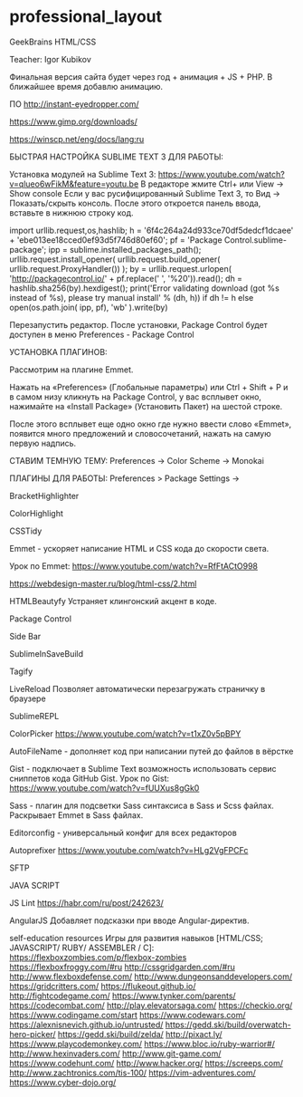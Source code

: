 # professional_layout
GeekBrains HTML/CSS

Teacher:
Igor Kubikov

Финальная версия сайта будет через год + анимация + JS + PHP. 
В ближайшее время добавлю анимацию.

ПО
http://instant-eyedropper.com/

https://www.gimp.org/downloads/

https://winscp.net/eng/docs/lang:ru

БЫСТРАЯ НАСТРОЙКА SUBLIME TEXT 3 ДЛЯ РАБОТЫ:

Установка модулей на Sublime Text 3:
https://www.youtube.com/watch?v=qlueo6wFikM&feature=youtu.be
В редакторе жмите Ctrl+ или 
View -> Show console 
Если у вас русифицированный Sublime Text 3, то 
Вид -> Показать/скрыть консоль. После этого откроется панель ввода, вставьте в нижнюю строку код.

import urllib.request,os,hashlib; h = '6f4c264a24d933ce70df5dedcf1dcaee' + 'ebe013ee18cced0ef93d5f746d80ef60'; pf = 'Package Control.sublime-package'; ipp = sublime.installed_packages_path(); urllib.request.install_opener( urllib.request.build_opener( urllib.request.ProxyHandler()) ); by = urllib.request.urlopen( 'http://packagecontrol.io/' + pf.replace(' ', '%20')).read(); dh = hashlib.sha256(by).hexdigest(); print('Error validating download (got %s instead of %s), please try manual install' % (dh, h)) if dh != h else open(os.path.join( ipp, pf), 'wb' ).write(by) 

Перезапустить редактор. После установки, Package Control будет доступен в меню 
Preferences - Package Control

УСТАНОВКА ПЛАГИНОВ:


Рассмотрим на плагине Emmet.

Нажать на «Preferences» (Глобальные параметры) или Ctrl + Shift + P и в самом низу кликнуть на Package Control, у вас всплывет окно, нажимайте на «Install Package» (Установить Пакет) на шестой строке.

После этого всплывет еще одно окно где нужно ввести слово «Emmet», появится много предложений и словосочетаний, 
нажать на самую первую надпись.

СТАВИМ ТЕМНУЮ ТЕМУ:
Preferences -> Color Scheme -> Monokai

ПЛАГИНЫ ДЛЯ РАБОТЫ:
Preferences > Package Settings ->

BracketHighlighter

ColorHighlight

CSSTidy

Emmet - ускоряет написание HTML и CSS кода до скорости света. 

Урок по Emmet: https://www.youtube.com/watch?v=RfFtACtO998

https://webdesign-master.ru/blog/html-css/2.html

HTMLBeautyfy
Устраняет клингонский акцент в коде.

Package Control

Side Bar

SublimeInSaveBuild

Tagify

LiveReload
Позволяет автоматически перезагружать страничку в браузере

SublimeREPL

ColorPicker
https://www.youtube.com/watch?v=t1xZ0v5pBPY

AutoFileName - дополняет код при написании путей до файлов в вёрстке

Gist - подключает в Sublime Text возможность использовать сервис сниппетов кода GitHub Gist. 
Урок по Gist: https://www.youtube.com/watch?v=fUUXus8gGk0

Sass - плагин для подсветки Sass синтаксиса в Sass и Scss файлах. Раскрывает Emmet в Sass файлах.

Editorconfig - универсальный конфиг для всех редакторов

Autoprefixer
https://www.youtube.com/watch?v=HLg2VgFPCFc

SFTP

JAVA SCRIPT

JS Lint
https://habr.com/ru/post/242623/

AngularJS
Добавляет подсказки при вводе Angular-директив. 

self-education resources
Игры для развития навыков [HTML/CSS; JAVASCRIPT/ RUBY/ ASSEMBLER / C]:
https://flexboxzombies.com/p/flexbox-zombies
https://flexboxfroggy.com/#ru
http://cssgridgarden.com/#ru
http://www.flexboxdefense.com/
http://www.dungeonsanddevelopers.com/
https://gridcritters.com/
https://flukeout.github.io/
http://fightcodegame.com/
https://www.tynker.com/parents/
https://codecombat.com/
http://play.elevatorsaga.com/
https://checkio.org/
https://www.codingame.com/start
https://www.codewars.com/
https://alexnisnevich.github.io/untrusted/
https://gedd.ski/build/overwatch-hero-picker/
https://gedd.ski/build/zelda/
http://pixact.ly/
https://www.playcodemonkey.com/
https://www.bloc.io/ruby-warrior#/
http://www.hexinvaders.com/
http://www.git-game.com/
https://www.codehunt.com/
http://www.hacker.org/
https://screeps.com/
http://www.zachtronics.com/tis-100/
https://vim-adventures.com/
https://www.cyber-dojo.org/

